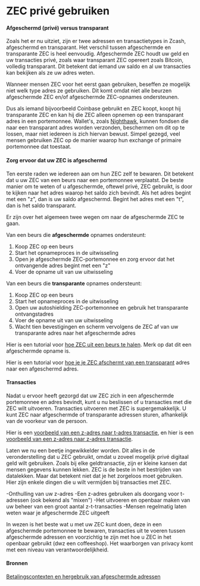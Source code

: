 # ZEC privé gebruiken

#### Afgeschermd (privé) versus transparant

Zoals het er nu uitziet, zijn er twee adressen en transactietypes in Zcash, afgeschermd en transparant. Het verschil tussen afgeschermde en transparante ZEC is heel eenvoudig. Afgeschermde ZEC houdt uw geld en uw transacties privé, zoals waar transparant ZEC opereert zoals Bitcoin, volledig transparant. Dit betekent dat iemand uw saldo en al uw transacties kan bekijken als ze uw adres weten.

Wanneer mensen ZEC voor het eerst gaan gebruiken, beseffen ze mogelijk niet welk type adres ze gebruiken. Dit komt omdat niet alle beurzen afgeschermde ZEC en/of afgeschermde ZEC-opnames ondersteunen.

Dus als iemand bijvoorbeeld Coinbase gebruikt en ZEC koopt, koopt hij transparante ZEC en kan hij die ZEC alleen opnemen op een transparant adres in een portemonnee. Wallet's, zoals [Nighthawk](https://www.youtube.com/watch?v=W2msuzrxr3s), kunnen fondsen die naar een transparant adres worden verzonden, beschermen om dit op te lossen, maar niet iedereen is zich hiervan bewust. Simpel gezegd, veel mensen gebruiken ZEC op de manier waarop hun exchange of primaire portemonnee dat toestaat.

#### Zorg ervoor dat uw ZEC is afgeschermd

Ten eerste raden we iedereen aan om hun ZEC zelf te bewaren. Dit betekent dat u uw ZEC van een beurs naar een portemonnee verplaatst. De beste manier om te weten of u afgeschermde, oftewel privé, ZEC gebruikt, is door te kijken naar het adres waarop het saldo zich bevindt. Als het adres begint met een "z", dan is uw saldo afgeschermd. Begint het adres met een "t", dan is het saldo transparant.

Er zijn over het algemeen twee wegen om naar de afgeschermde ZEC te gaan.

Van een beurs die **afgeschermde** opnames ondersteunt:

  1. Koop ZEC op een beurs
  2. Start het opnameproces in de uitwisseling
  3. Open je afgeschermde ZEC-portemonnee en zorg ervoor dat het ontvangende adres begint met een "z"
  4. Voer de opname uit van uw uitwisseling

Van een beurs die **transparante** opnames ondersteunt:

  1. Koop ZEC op een beurs
  2. Start het opnameproces in de uitwisseling
  3. Open uw autoshielding ZEC-portemonnee en gebruik het transparante ontvangstadres
  4. Voer de opname uit van uw uitwisseling
  5. Wacht tien bevestigingen en scherm vervolgens de ZEC af van uw transparante adres naar het afgeschermde adres

Hier is een tutorial voor [hoe ZEC uit een beurs te halen](https://www.youtube.com/watch?v=REUbkLzK7J4). Merk op dat dit een afgeschermde opname is.

Hier is een tutorial voor [hoe je je ZEC afschermt van een transparant](https://www.youtube.com/watch?v=W2msuzrxr3s) adres naar een afgeschermd adres.

#### Transacties

Nadat u ervoor heeft gezorgd dat uw ZEC zich in een afgeschermde portemonnee en adres bevindt, kunt u nu beslissen of u transacties met die ZEC wilt uitvoeren. Transacties uitvoeren met ZEC is supergemakkelijk. U kunt ZEC naar afgeschermde of transparante adressen sturen, afhankelijk van de voorkeur van de persoon.

Hier is een [voorbeeld van een z-adres naar t-adres transactie](https://twitter.com/iansagstette/status/1524840186131144704), en hier is een [voorbeeld van een z-adres naar z-adres transactie](https://twitter.com/iansagstette/status/1542142468505870336).

Laten we nu een beetje ingewikkelder worden. Dit alles in de veronderstelling dat u ZEC gebruikt, omdat u zoveel mogelijk privé digitaal geld wilt gebruiken. Zoals bij elke geldtransactie, zijn er kleine kansen dat mensen gegevens kunnen lekken. ZEC is de beste in het bestrijden van datalekken. Maar dat betekent niet dat je het zorgeloos moet gebruiken. Hier zijn enkele dingen die u wilt vermijden bij transacties met ZEC.

-Onthulling van uw z-adres
-Een z-adres gebruiken als doorgang voor t-adressen (ook bekend als "mixen")
-Het uitvoeren en openbaar maken van uw beheer van een groot aantal z-t-transacties
-Mensen regelmatig laten weten waar je afgeschermde ZEC uitgeeft

In wezen is het beste wat u met uw ZEC kunt doen, deze in een afgeschermde portemonnee te bewaren, transacties uit te voeren tussen afgeschermde adressen en voorzichtig te zijn met hoe u ZEC in het openbaar gebruikt (dwz een coffeeshop). Het waarborgen van privacy komt met een niveau van verantwoordelijkheid.

#### Bronnen

[Betalingscontexten en hergebruik van afgeschermde adressen](https://electriccoin.co/blog/shielded-address-contexts/)


